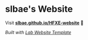 
# slbae's Website

Visit **[slbae.github.io/HFXE-website](https://slbae.github.io/HFXE-website)** 🚀

_Built with [Lab Website Template](https://greene-lab.gitbook.io/lab-website-template-docs)_
